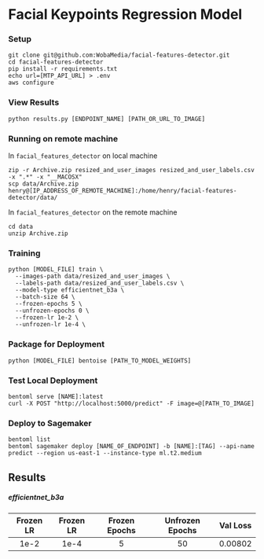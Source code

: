 # Facial Keypoints Regression Model

### Setup

```
git clone git@github.com:WobaMedia/facial-features-detector.git
cd facial-features-detector
pip install -r requirements.txt
echo url=[MTP_API_URL] > .env
aws configure
```

### View Results

```
python results.py [ENDPOINT_NAME] [PATH_OR_URL_TO_IMAGE]
```

### Running on remote machine

In `facial_features_detector` on local machine

```
zip -r Archive.zip resized_and_user_images resized_and_user_labels.csv -x ".*" -x "__MACOSX"
scp data/Archive.zip henry@[IP_ADDRESS_OF_REMOTE_MACHINE]:/home/henry/facial-features-detector/data/
```

In `facial_features_detector` on the remote machine

```
cd data
unzip Archive.zip
```

### Training

```
python [MODEL_FILE] train \
  --images-path data/resized_and_user_images \
  --labels-path data/resized_and_user_labels.csv \
  --model-type efficientnet_b3a \
  --batch-size 64 \
  --frozen-epochs 5 \
  --unfrozen-epochs 0 \
  --frozen-lr 1e-2 \
  --unfrozen-lr 1e-4 \
```

### Package for Deployment

```
python [MODEL_FILE] bentoise [PATH_TO_MODEL_WEIGHTS]
```

### Test Local Deployment

```
bentoml serve [NAME]:latest
curl -X POST "http://localhost:5000/predict" -F image=@[PATH_TO_IMAGE]
```

### Deploy to Sagemaker

```
bentoml list
bentoml sagemaker deploy [NAME_OF_ENDPOINT] -b [NAME]:[TAG] --api-name predict --region us-east-1 --instance-type ml.t2.medium
```

## Results

##### efficientnet_b3a

| Frozen LR | Frozen LR | Frozen Epochs | Unfrozen Epochs | Val Loss |
| :-------: | :-------: | :-----------: | :-------------: | :------: |
|   1e-2    |   1e-4    |       5       |       50        | 0.00802  |
